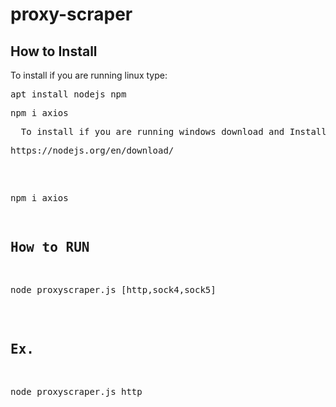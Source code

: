 # proxy-scraper
<h2>How to Install</h2>
  To install if you are running linux type:
<pre>apt install nodejs npm</pre>

<pre>npm i axios<pre>
  To install if you are running windows download and Install:
<pre>https://nodejs.org/en/download/</pre>
<pre>npm i axios<pre>

<h2>How to RUN</h2> 
<pre>node proxyscraper.js [http,sock4,sock5]</pre>
<h2>Ex.</h2> 
<pre>node proxyscraper.js http</pre>
